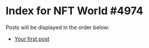 # Index for NFT World #4974
Posts will be displayed in the order below:

- [Your first post](./001-first.md)

